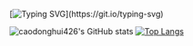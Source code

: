 [![Typing SVG](https://readme-typing-svg.demolab.com?font=Fira+Code&pause=1000&color=516FA7&random=false&width=435&separator=%3C&lines=System.out.println(%22Hello%2C+World!%22);%3Cprint(%22Hello%2C+World!%22)%3Cprintf(%22Hello%2C+World!%22);)](https://git.io/typing-svg)

![caodonghui426's GitHub stats](https://github-readme-stats.vercel.app/api?username=caodonghui426&show_icons=true&theme=transparent)
[![Top Langs](https://github-readme-stats.vercel.app/api/top-langs/?username=caodonghui426&layout=compact)](https://github.com/caodonghui426/github-readme-stats)
